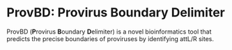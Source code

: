 # ProvBD: Provirus Boundary Delimiter
ProvBD (**P**rovirus **B**oundary **D**elimiter) is a novel bioinformatics tool that predicts the precise boundaries of proviruses by identifying attL/R sites.
